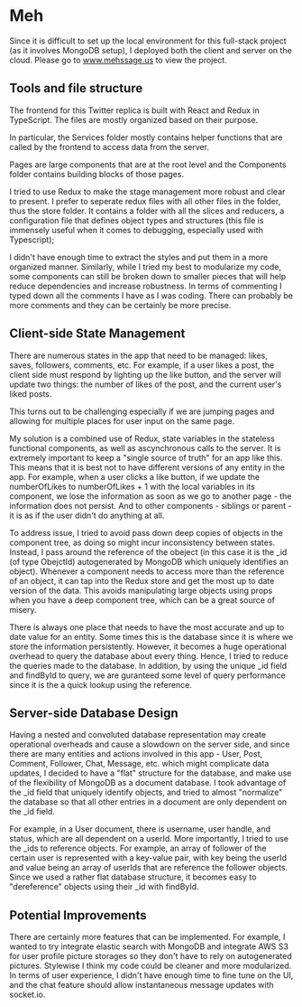 # Meh

Since it is difficult to set up the local environment for this full-stack project (as it involves MongoDB setup), I deployed both the client and server on the cloud. Please go to www.mehssage.us to view the project.

## Tools and file structure
The frontend for this Twitter replica is built with React and Redux in TypeScript. The files are mostly organized based on their purpose. 

In particular, the Services folder mostly contains helper functions that are called by the frontend to access data from the server.

Pages are large components that are at the root level and the Components folder contains building blocks of those pages. 

I tried to use Redux to make the stage management more robust and clear to present. I prefer to seperate redux files with all other files in the folder, thus the store folder. It contains a folder with all the slices and reducers, a configuration file that defines object types and structures (this file is immensely useful when it comes to debugging, especially used with Typescript);

I didn't have enough time to extract the styles and put them in a more organized manner. Similarly, while I tried my best to modularize my code, some components can still be broken down to smaller pieces that will help reduce dependencies and increase robustness. In terms of commenting I typed down all the comments I have as I was coding. There can probably be more comments and they can be certainly be more precise.

## Client-side State Management

There are numerous states in the app that need to be managed: likes, saves, followers, comments, etc. For example, if a user likes a post, the client side must respond by lighting up the like button, and the server will update two things: the number of likes of the post, and the current user's liked posts. 

This turns out to be challenging especially if we are jumping pages and allowing for multiple places for user input on the same page. 

My solution is a combined use of Redux, state variables in the stateless functional components, as well as ascynchronous calls to the server. It is extremely important to keep a "single source of truth" for an app like this. This means that it is best not to have different versions of any entity in the app. For example, when a user clicks a like button, if we update the numberOfLikes to numberOfLikes + 1 with the local variables in its component, we lose the information as soon as we go to another page - the information does not persist. And to other components - siblings or parent - it is as if the user didn't do anything at all. 

To address issue, I tried to avoid pass down deep copies of objects in the component tree, as doing so might incur inconsistency between states. Instead, I pass around the reference of the obeject (in this case it is the _id (of type ObejctId) autogenerated by MongoDB which uniquely identifies an object). Whenever a component needs to access more than the reference of an object, it can tap into the Redux store and get the most up to date version of the data. This avoids manipulating large objects using props when you have a deep component tree, which can be a great source of misery.

There is always one place that needs to have the most accurate and up to date value for an entity. Some times this is the database since it is where we store the information persistently. However, it becomes a huge operational overhead to query the database about every thing. Hence, I tried to reduce the queries made to the database. In addition, by using the unique _id field and findById to query, we are guranteed some level of query performance since it is the a quick lookup using the reference. 

## Server-side Database Design

Having a nested and convoluted database representation may create operational overheads and cause a slowdown on the server side, and since there are many entities and actions involved in this app - User, Post, Comment, Follower, Chat, Message, etc. which might complicate data updates, I decided to have a "flat" structure for the database, and make use of the flexibility of MongoDB as a document database. I took advantage of the _id field that uniquely identify objects, and tried to almost "normalize" the database so that all other entries in a document are only dependent on the _id field. 

For example, in a User document, there is username, user handle, and status, which are all dependent on a userId. More importantly, I tried to use the _ids to reference objects. For example, an array of follower of the certain user is represented with a key-value pair, with key being the userId and value being an array of userIds that are reference the follower objects. Since we used a rather flat database structure, it becomes easy to "dereference" objects using their _id with findById.


## Potential Improvements

There are certainly more features that can be implemented. For example, I wanted to try integrate elastic search with MongoDB and integrate AWS S3 for user profile picture storages so they don't have to rely on autogenerated pictures. Stylewise I think my code could be cleaner and more modularized. In terms of user experience, I didn't have enough time to fine tune on the UI, and the chat feature should allow instantaneous message updates with socket.io.